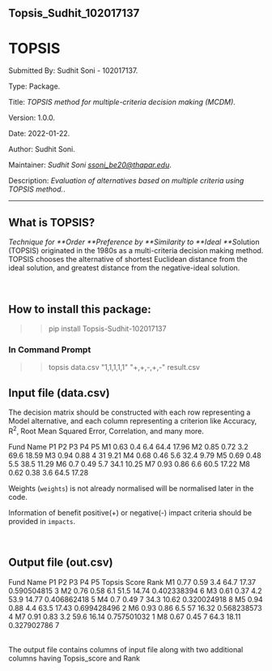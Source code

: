 ## Topsis_Sudhit_102017137

# TOPSIS

Submitted By: Sudhit Soni - 102017137.

Type: Package.

Title: *TOPSIS method for multiple-criteria decision making (MCDM)*.

Version: 1.0.0.

Date: 2022-01-22.

Author: Sudhit Soni.

Maintainer: *Sudhit Soni <ssoni_be20@thapar.edu>*.

Description: *Evaluation of alternatives based on multiple criteria using TOPSIS method.*.

---

## What is TOPSIS?

*Technique for **Order **Preference by **Similarity to **Ideal **S*olution
(TOPSIS) originated in the 1980s as a multi-criteria decision making method.
TOPSIS chooses the alternative of shortest Euclidean distance from the ideal solution,
and greatest distance from the negative-ideal solution.

<br>

## How to install this package:


>> pip install Topsis-Sudhit-102017137


### In Command Prompt


>> topsis data.csv "1,1,1,1,1" "+,+,-,+,-" result.csv


## Input file (data.csv)

The decision matrix should be constructed with each row representing a Model alternative, and each column representing a criterion like Accuracy, R<sup>2</sup>, Root Mean Squared Error, Correlation, and many more.

Fund Name	P1	    P2	    P3	P4	    P5
M1	        0.63	0.4	    6.4	64.4	17.96
M2	        0.85	0.72	3.2	69.6	18.59
M3	        0.94	0.88	4	31	    9.21
M4	        0.68	0.46	5.6	32.4	9.79
M5	        0.69	0.48	5.5	38.5	11.29
M6	        0.7	    0.49	5.7	34.1	10.25
M7	        0.93	0.86	6.6	60.5	17.22
M8	        0.62	0.38	3.6	64.5	17.28


Weights (`weights`) is not already normalised will be normalised later in the code.

Information of benefit positive(+) or negative(-) impact criteria should be provided in `impacts`.

<br>

## Output file (out.csv)

Fund Name	P1	P2	P3	P4	P5	Topsis Score	Rank
M1	        0.77	0.59	3.4	64.7	17.37	0.590504815	3
M2	        0.76	0.58	6.1	51.5	14.74	0.402338394	6
M3	        0.61	0.37	4.2	53.9	14.77	0.406862418	5
M4	        0.7	    0.49	7	34.3	10.62	0.320024918	8
M5	        0.94	0.88	4.4	63.5	17.43	0.699428496	2
M6	        0.93	0.86	6.5	57	    16.32	0.568238573	4
M7	        0.91	0.83	3.2	59.6	16.14	0.757501032	1
M8	        0.67	0.45	7	64.3	18.11	0.327902786	7


<br>
The output file contains columns of input file along with two additional columns having Topsis_score and Rank